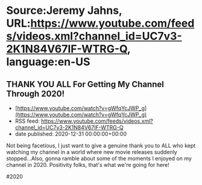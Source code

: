 # Source:Jeremy Jahns, URL:https://www.youtube.com/feeds/videos.xml?channel_id=UC7v3-2K1N84V67IF-WTRG-Q, language:en-US

## THANK YOU ALL For Getting My Channel Through 2020!
 - [https://www.youtube.com/watch?v=gWfqYcJWP_g](https://www.youtube.com/watch?v=gWfqYcJWP_g)
 - RSS feed: https://www.youtube.com/feeds/videos.xml?channel_id=UC7v3-2K1N84V67IF-WTRG-Q
 - date published: 2020-12-31 00:00:00+00:00

Not being facetious, I just want to give a genuine thank you to ALL who kept watching my channel in a world where new movie releases suddenly stopped...Also, gonna ramble about some of the moments I enjoyed on my channel in 2020. Positivity folks, that's what we're going for here!

#2020

